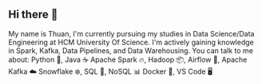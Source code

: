 ## Hi there 👋

My name is Thuan, I'm currently pursuing my studies in Data Science/Data Engineering at HCM University Of Science. 
I'm actively gaining knowledge in Spark, Kafka, Data Pipelines, and Data Warehousing.
You can talk to me about:
Python 🐍, Java ☕
Apache Spark 🔥, Hadoop 📦, Airflow 🚀, Apache Kafka ☁️
Snowflake ❄️, SQL 💾, NoSQL 📊
Docker 🐋, VS Code 🖥️
